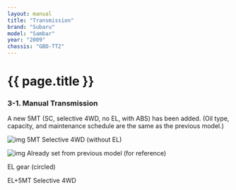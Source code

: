 ```yaml
---
layout: manual
title: "Transmission"
brand: "Subaru"
model: "Sambar"
year: "2009"
chassis: "GBD-TT2"
---
```


# {{ page.title }}

### 3-1. Manual Transmission

A new 5MT (SC, selective 4WD, no EL, with ABS) has been added. (Oil type, capacity, and maintenance schedule are the same as the previous model.)

![img](/assets/images/3-1-1.PNG)
5MT Selective 4WD (without EL)

![img](/assets/images/3-1-2.PNG)
Already set from previous model (for reference)

EL gear (circled)

EL+5MT Selective 4WD